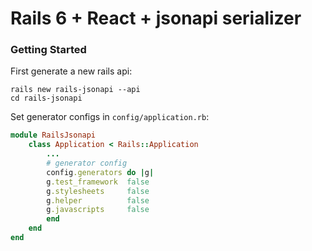 # Rails 6 + React + jsonapi serializer


### Getting Started
First generate a new rails api:
```shell
rails new rails-jsonapi --api
cd rails-jsonapi
```

Set generator configs in `config/application.rb`:
```ruby
module RailsJsonapi
    class Application < Rails::Application
        ...
        # generator config
        config.generators do |g|
        g.test_framework  false
        g.stylesheets     false
        g.helper          false
        g.javascripts     false
        end
    end
end
```